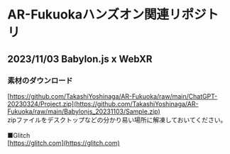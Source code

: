 # AR-Fukuokaハンズオン関連リポジトリ
## 2023/11/03 Babylon.js x WebXR
### 素材のダウンロード
[https://github.com/TakashiYoshinaga/AR-Fukuoka/raw/main/ChatGPT-20230324/Project.zip](https://github.com/TakashiYoshinaga/AR-Fukuoka/raw/main/Babylonjs_20231103/Sample.zip)
<br>
zipファイルをデスクトップなどの分かり易い場所に解凍しておいてください。
<br><br>
■Glitch<br>
[https://glitch.com](https://glitch.com)
<br>
<br>
<br>
